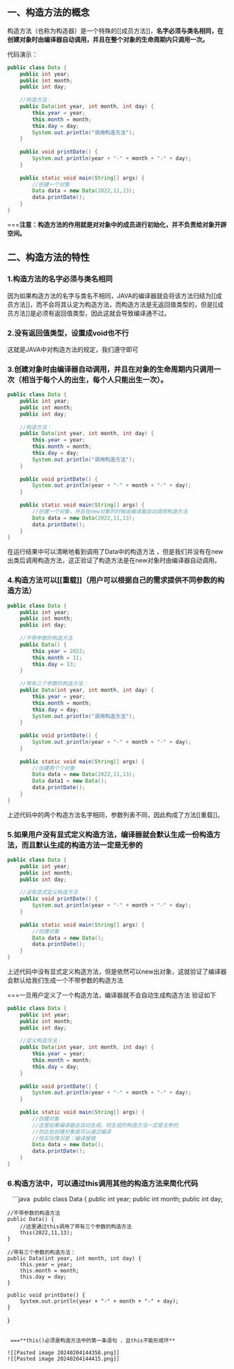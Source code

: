 ## 一、构造方法的概念

构造方法（也称为构造器）是一个特殊的[[成员方法]]，**名字必须与类名相同，在创建对象时由编译器自动调用，并且在整个对象的生命周期内只调用一次。**

代码演示：

```java
public class Data {
    public int year;
    public int month;
    public int day;
 
    //构造方法：
    public Data(int year, int month, int day) {
        this.year = year;
        this.month = month;
        this.day = day;
        System.out.println("调用构造方法");
    }
 
    public void printDate() {
        System.out.println(year + "-" + month + "-" + day);
    }
 
    public static void main(String[] args) {
        //创建一个对象
        Data data = new Data(2022,11,13);
        data.printDate();
    }
}
```

===**注意：构造方法的作用就是对对象中的成员进行初始化，并不负责给对象开辟空间。**

## 二、构造方法的特性

### 1.构造方法的名字必须与类名相同

因为如果构造方法的名字与类名不相同，JAVA的编译器就会将该方法归结为[[成员方法]]，而不会将其认定为构造方法，而构造方法是无返回值类型的，但是[[成员方法]]是必须有返回值类型，因此这就会导致编译通不过。
 
### 2.没有返回值类型，设置成void也不行

这就是JAVA中对构造方法的规定，我们遵守即可

### 3.创建对象时由编译器自动调用，并且在对象的生命周期内只调用一次（相当于每个人的出生，每个人只能出生一次）。

```java
public class Data {
    public int year;
    public int month;
    public int day;
 
    //构造方法：
    public Data(int year, int month, int day) {
        this.year = year;
        this.month = month;
        this.day = day;
        System.out.println("调用构造方法");
    }
 
    public void printDate() {
        System.out.println(year + "-" + month + "-" + day);
    }
 
    public static void main(String[] args) {
        //创建一个对象，并且在new对象的时候由编译器自动调用构造方法
        Data data = new Data(2022,11,13);
        data.printDate();
    }
}
```
在运行结果中可以清晰地看到调用了Data中的构造方法 ，但是我们并没有在new出类后调用构造方法，这正验证了构造方法是在new对象时由编译器自动调用。

### 4.构造方法可以[[重载]]（用户可以根据自己的需求提供不同参数的构造方法）

```java
public class Data {
    public int year;
    public int month;
    public int day;
    
    //不带参数的构造方法
    public Data() {
        this.year = 2022;
        this.month = 11;
        this.day = 13;
    }
 
    //带有三个参数的构造方法：
    public Data(int year, int month, int day) {
        this.year = year;
        this.month = month;
        this.day = day;
        System.out.println("调用构造方法");
    }
 
    public void printDate() {
        System.out.println(year + "-" + month + "-" + day);
    }
 
    public static void main(String[] args) {
        //创建两个个对象
        Data data = new Data(2022,11,13);
        Data data1 = new Data();
        data.printDate();
    }
}
```
上述代码中的两个构造方法名字相同，参数列表不同，因此构成了方法[[重载]]。

### 5.如果用户没有显式定义构造方法，编译器就会默认生成一份构造方法，而且默认生成的构造方法一定是无参的

```java
public class Data {
    public int year;
    public int month;
    public int day;
 
    //没有显式定义构造方法
    public void printDate() {
        System.out.println(year + "-" + month + "-" + day);
    }
 
    public static void main(String[] args) {
        //创建对象
        Data data = new Data();
        data.printDate();
    }
}
```
上述代码中没有显式定义构造方法，但是依然可以new出对象，这就验证了编译器会默认给我们生成一个不带参数的构造方法

===一旦用户定义了一个构造方法，编译器就不会自动生成构造方法
验证如下

```java
public class Data {
    public int year;
    public int month;
    public int day;
 
    //定义构造方法：
    public Data(int year, int month, int day) {
        this.year = year;
        this.month = month;
        this.day = day;
    }
 
    public void printDate() {
        System.out.println(year + "-" + month + "-" + day);
    }
 
    public static void main(String[] args) {
        //创建对象
        //这里如果编译器会自动生成，则生成的构造方法一定是无参的
        //则此处创建对象就可以通过编译
        //但实际情况是：编译报错
        Data data = new Data();
        data.printDate();
    }
}
```

### 6.构造方法中，可以通过this调用其他的构造方法来简化代码
 
 ```java
 public class Data {
    public int year;
    public int month;
    public int day;
 
    //不带参数的构造方法
    public Data() {
        //这里通过this调用了带有三个参数的构造方法
        this(2022,11,13);  
    }
 
    //带有三个参数的构造方法：
    public Data(int year, int month, int day) {
        this.year = year;
        this.month = month;
        this.day = day;
    }
 
    public void printDate() {
        System.out.println(year + "-" + month + "-" + day);
    }
    
}
```

 ===**this()必须是构造方法中的第一条语句 ，且this不能形成环**

![[Pasted image 20240204144358.png]]
![[Pasted image 20240204144415.png]]
